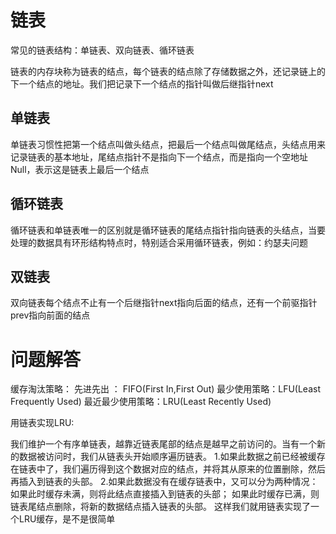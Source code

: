 # 链表
常见的链表结构：单链表、双向链表、循环链表

链表的内存块称为链表的结点，每个链表的结点除了存储数据之外，还记录链上的下一个结点的地址。我们把记录下一个结点的指针叫做后继指针next

## 单链表

单链表习惯性把第一个结点叫做头结点，把最后一个结点叫做尾结点，头结点用来记录链表的基本地址，尾结点指针不是指向下一个结点，而是指向一个空地址Null，表示这是链表上最后一个结点

## 循环链表

循环链表和单链表唯一的区别就是循环链表的尾结点指针指向链表的头结点，当要处理的数据具有环形结构特点时，特别适合采用循环链表，例如：约瑟夫问题

## 双链表

双向链表每个结点不止有一个后继指针next指向后面的结点，还有一个前驱指针prev指向前面的结点

# 问题解答

缓存淘汰策略：
先进先出 ： FIFO(First In,First Out)
最少使用策略：LFU(Least Frequently Used)
最近最少使用策略：LRU(Least Recently Used)

用链表实现LRU:

我们维护一个有序单链表，越靠近链表尾部的结点是越早之前访问的。当有一个新的数据被访问时，我们从链表头开始顺序遍历链表。
1.如果此数据之前已经被缓存在链表中了，我们遍历得到这个数据对应的结点，并将其从原来的位置删除，然后再插入到链表的头部。
2.如果此数据没有在缓存链表中，又可以分为两种情况：
如果此时缓存未满，则将此结点直接插入到链表的头部；
如果此时缓存已满，则链表尾结点删除，将新的数据结点插入链表的头部。
这样我们就用链表实现了一个LRU缓存，是不是很简单

